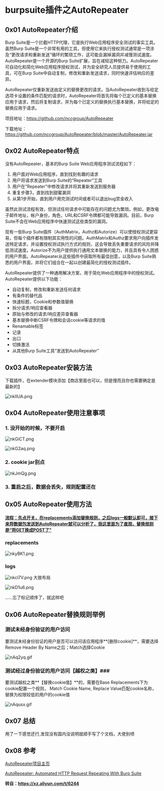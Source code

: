 # burpsuite插件之AutoRepeater

## 0x01 AutoRepeater介绍 ##

Burp Suite是一个拦截HTTP代理，它是执行Web应用程序安全测试的事实工具。虽然Burp Suite是一个非常有用的工具，但使用它来执行授权测试通常是一项涉及“更改请求和重新发送”循环的繁琐工作，这可能会漏掉漏洞并减慢测试速度。AutoRepeater是一个开源的Burp Suite扩展，旨在减轻这种努力。AutoRepeater可自动化和简化Web应用程序授权测试，并为安全研究人员提供易于使用的工具，可在Burp Suite中自动复制，修改和重新发送请求，同时快速评估响应的差异。

AutoRepeater仅重新发送由定义的替换更改的请求。当AutoRepeater收到与给定选项卡设置的条件匹配的请求时，AutoRepeater将首先将每个已定义的基本替换应用于请求，然后将复制请求，并为每个已定义的替换执行基本替换，并将给定的替换应用于请求。

项目地址：https://github.com/nccgroup/AutoRepeater

下载地址：https://github.com/nccgroup/AutoRepeater/blob/master/AutoRepeater.jar

## 0x02 AutoRepeater特点 ##

没有AutoRepeater，基本的Burp Suite Web应用程序测试流程如下：

1. 用户面对Web应用程序，直到找到有趣的请求
2. 用户将请求发送到Burp Suite的“Repeater”工具
3. 用户在“Repeater”中修改请求并将其重新发送到服务器
4. 重复步骤3，直到找到甜蜜漏洞
5. 从第1步开始，直到用户用完测试时间或者可以退出bug赏金收入

虽然此测试流程有效，但测试任何请求中可能存在的问题尤为繁琐。例如，更改电子邮件地址，帐户身份，角色，URL和CSRF令牌都可能导致漏洞。目前，Burp Suite不会在Web应用程序中快速测试这些类型的漏洞。

现有一些Burp Suite插件（AuthMatrix，Authz和Autorize）可以使授权测试更容易，但每个插件都有限制其实用性的问题。AuthMatrix和Authz要求用户向插件发送特定请求，并设置授权测试执行方式的规则，这会导致丢失重要请求的风险并降低测试速度。Autorize不为用户提供执行通用文本替换的能力，并且具有令人困惑的用户界面。AutoRepeater从这些插件中获取所有最佳创意，以及Burp Suite熟悉的用户界面，并将它们组合在一起以创建最简化的授权测试插件。

AutoRepeater提供了一种通用解决方案，用于简化Web应用程序中的授权测试。AutoRepeater提供以下功能：

- 自动复制，修改和重新发送任何请求
- 有条件的替代品
- 快速标题，Cookie和参数值替换
- 拆分请求/响应查看器
- 原始与修改的请求/响应差异查看器
- 基本替换中断CSRF令牌和会话cookie等请求的值
- Renamable标签
- 记录
- 出口
- 切换激活
- 从其他Burp Suite工具“发送到AutoRepeater”

## 0x03 AutoRepeater安装方法 ##

下载插件，在extender模块添加【商店里面也可以，但是慢而且你也需要确定是最新的】

![nkIIUA.png](https://s2.ax1x.com/2019/09/03/nkIIUA.png)

## 0x04 AutoRepeater使用注意事项 ##

### 1. 没开始的时候，不要开启 ###

![nkGiCT.png](https://s2.ax1x.com/2019/09/03/nkGiCT.png)

![nkG2aq.png](https://s2.ax1x.com/2019/09/03/nkG2aq.png)

### 2. cookie jar别点 ###

![nkJmQg.png](https://s2.ax1x.com/2019/09/03/nkJmQg.png)

### 3. 重启之后，数据会丢失，规则配置还在 ###

## 0x05 AutoRepeater使用方法 ##

#### <u>流程：先点开关，在replacements添加替换规则，之后logs一般默认即可，接下来将数据包发送到AutoRepeater就可以分析了，我这里面为了直观，替换规则是“将GET换成POST了”</u> ####

### replacements ###

![nkyBK1.png](https://s2.ax1x.com/2019/09/03/nkyBK1.png)

### logs ###

![nkcl7V.png](https://s2.ax1x.com/2019/09/03/nkcl7V.png)
大致布局

![nkD1u6.png](https://s2.ax1x.com/2019/09/03/nkD1u6.png)

......忘了标记顺序了，就这样吧

## 0x06 AutoRepeater替换规则举例 ##

### 测试未经身份验证的用户访问 ###

要测试未经身份验证的用户是否可以访问该应用程序**[删除cookie]**，需要选择Remove Header By Name之后；Match选择Cookie

![nAq2yq.gif](https://s2.ax1x.com/2019/09/03/nAq2yq.gif)

### 测试经过身份验证的用户访问【越权之类】###

要测试越权之类**【替换cookie值】**的，需要在Base Replacements下为cookie配置一个规则， Match Cookie Name, Replace Value匹配cookie名称，替换为权限较低的用户的cookie值

![nAqusx.gif](https://s2.ax1x.com/2019/09/03/nAqusx.gif)



## 0x07 总结

用了一下感觉还行,发现没有国内没说明就顺手写了个文档，大佬别喷

## 0x08 参考

[AutoRepeater项目主页](https://github.com/nccgroup/AutoRepeater)

[AutoRepeater: Automated HTTP Request Repeating With Burp Suite](https://www.nccgroup.trust/us/about-us/newsroom-and-events/blog/2018/january/autorepeater-automated-http-request-repeating-with-burp-suite/)



**转自：https://xz.aliyun.com/t/6244**

